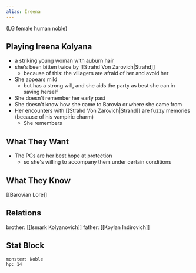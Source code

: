 ```yaml
---
alias: Ireena
---
```

(LG female human noble)
## Playing Ireena Kolyana
- a striking young woman with auburn hair
- she's been bitten twice by [[Strahd Von Zarovich|Strahd]]
	- because of this: the villagers are afraid of her and avoid her
- She appears mild
	- but has a strong will, and she aids the party as best she can in saving herself
- She doesn't remember her early past
- She doesn't know how she came to Barovia or where she came from
- Her encounters with [[Strahd Von Zarovich|Strahd]] are fuzzy memories (because of his vampiric charm)
	- She remembers 
 

## What They Want
- The PCs are her best hope at protection
	- so she's willing to accompany them under certain conditions

## What They Know
[[Barovian Lore]]

## Relations
brother: [[Ismark Kolyanovich]]
father: [[Koylan Indirovich]]

## Stat Block

```statblock
monster: Noble
hp: 14
```
